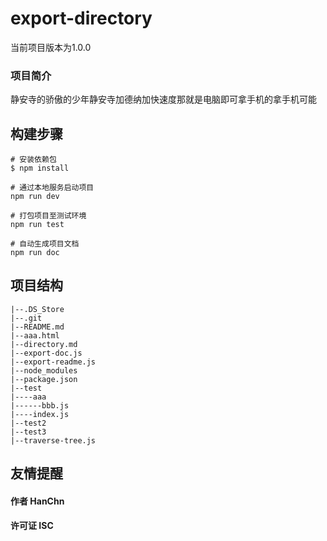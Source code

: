 
# export-directory
当前项目版本为1.0.0
### 项目简介
静安寺的骄傲的少年静安寺加德纳加快速度那就是电脑即可拿手机的拿手机可能
## 构建步骤
```
# 安装依赖包
$ npm install

# 通过本地服务启动项目      
npm run dev

# 打包项目至测试环境      
npm run test

# 自动生成项目文档      
npm run doc

```
## 项目结构

 ```
|--.DS_Store
|--.git
|--README.md
|--aaa.html
|--directory.md
|--export-doc.js
|--export-readme.js
|--node_modules
|--package.json
|--test
|----aaa
|------bbb.js
|----index.js
|--test2
|--test3
|--traverse-tree.js
``` 
## 友情提醒
#### 作者 HanChn
#### 许可证 ISC
    
